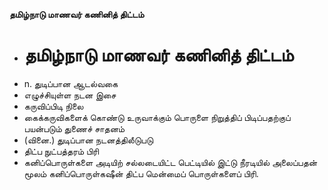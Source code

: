 **தமிழ்நாடு மாணவர் கணினித் திட்டம்**
- # தமிழ்நாடு மாணவர் கணினித் திட்டம்
- n. துடிப்பான ஆடல்வகை
- எழுச்சியுள்ள நடன இசை
- கருவிப்பிடி நிலை
- கைக்கருவிகளைக் கொண்டு உருவாக்கும் பொருளை நிறுத்திப் பிடிப்பதற்குப் பயன்படும் துணைச் சாதனம்
- (வினை.) துடிப்பான நடனத்திலீடுபடு
- திட்ப நுட்பத்தரம் பிரி
- கனிப்பொருள்களை அடியிற் சல்லடையிட்ட பெட்டியில் இட்டு நீரடியில் அலைப்பதன் மூலம் கனிப்பொருள்கஷீன் திட்ப மென்மைப் பொருள்களைப் பிரி.

